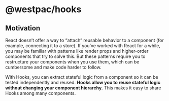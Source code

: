 # @westpac/hooks

## Motivation

React doesn’t offer a way to “attach” reusable behavior to a component (for
example, connecting it to a store). If you’ve worked with React for a while, you
may be familiar with patterns like render props and higher-order components that
try to solve this. But these patterns require you to restructure your components
when you use them, which can be cumbersome and make code harder to follow.

With Hooks, you can extract stateful logic from a component so it can be tested
independently and reused. **Hooks allow you to reuse stateful logic without
changing your component hierarchy.** This makes it easy to share Hooks among
many components.
